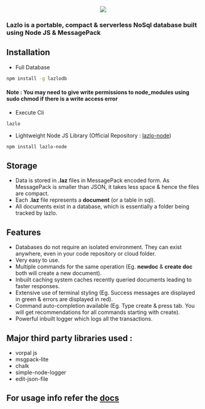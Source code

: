 <p align="center">
  <img src="https://raw.githubusercontent.com/zelaxo/lazlodb/master/lazlo-logo-max.png">
</p>

### Lazlo is a portable, compact & serverless NoSql database built using Node JS & MessagePack

## Installation
* Full Database
```sh
npm install -g lazlodb
```
#### Note : You may need to give write permissions to node_modules using sudo chmod if there is a write access error
* Execute Cli
```sh
lazlo
```
* Lightweight Node JS Library (Official Repository : [lazlo-node](https://github.com/zelaxo/lazlo-node))
```sh
npm install lazlo-node
```

## Storage
* Data is stored in **.laz** files in MessagePack encoded form. As MessagePack is smaller than JSON, it takes less space & hence the files are compact.
* Each **.laz** file represents a **document** (or a table in sql).
* All documents exist in a database, which is essentially a folder being tracked by lazlo.

## Features
* Databases do not require an isolated environment. They can exist anywhere, even in your code repository or cloud folder.
* Very easy to use.
* Multiple commands for the same operation (Eg. **newdoc** & **create doc** both will create a new document).
* Inbuilt caching system caches recently queried documents leading to faster responses.
* Extensive use of terminal styling (Eg. Success messages are displayed in green & errors are displayed in red).
* Command auto-completion available (Eg. Type create & press tab. You will get recommendations for all commands starting with create).
* Powerful inbuilt logger which logs all the transactions.

## Major third party libraries used :
* vorpal js
* msgpack-lite
* chalk
* simple-node-logger
* edit-json-file

## For usage info refer the [docs](https://github.com/zelaxo/lazlodb/wiki)

